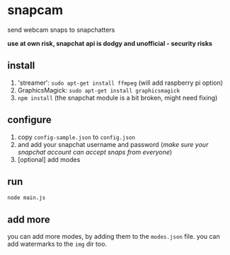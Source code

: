 # snapcam

send webcam snaps to snapchatters

**use at own risk, snapchat api is dodgy and unofficial - security risks**

## install

1. 'streamer': `sudo apt-get install ffmpeg` (will add raspberry pi option)
2. GraphicsMagick: `sudo apt-get install graphicsmagick`
3. `npm install` (the snapchat module is a bit broken, might need fixing)

## configure

1. copy `config-sample.json` to `config.json`
2. and add your snapchat username and password (_make sure your snapchat account can accept snaps from everyone_)
3. [optional] add modes

## run

`node main.js`

## add more

you can add more modes, by adding them to the `modes.json` file. you can add watermarks to the `img` dir too.